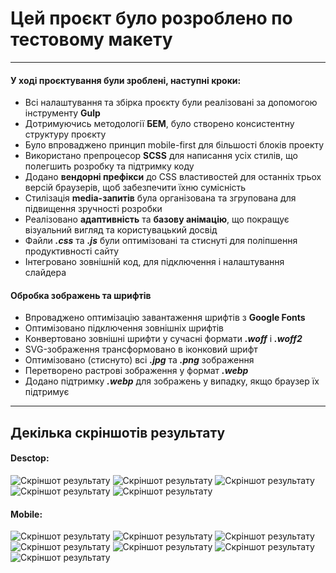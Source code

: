 # Цей проєкт було розроблено по тестовому макету
___

#### У ході проєктування були зроблені, наступні кроки:
- Всі налаштування та збірка проєкту були реалізовані за допомогою інструменту **Gulp**
- Дотримуючись методології **БЕМ**, було створено консистентну структуру проєкту
- Було впроваджено принцип mobile-first для більшості блоків проекту
- Використано препроцесор **SCSS** для написання усіх стилів, що полегшить розробку та підтримку коду
- Додано **вендорні префікси** до CSS властивостей для останніх трьох версій браузерів, щоб забезпечити їхню сумісність
- Стилізація **media-запитів** була організована та згрупована для підвищення зручності розробки
- Реалізовано **адаптивність** та **базову анімацію**, що покращує візуальний вигляд та користувацький досвід
- Файли ***.css*** та ***.js*** були оптимізовані та стиснуті для поліпшення продуктивності сайту
- Інтегровано зовнішній код, для підключення і налаштування слайдера

#### Обробка зображень та шрифтів
- Впроваджено оптимізацію завантаження шрифтів з **Google Fonts**
- Оптимізовано підключення зовнішніх шрифтів
- Конвертовано зовнішні шрифти у сучасні формати ***.woff*** і ***.woff2***
- SVG-зображення трансформовано в іконковий шрифт
- Оптимізовано (стиснуто)  всі ***.jpg*** та ***.png*** зображення
- Перетворено растрові зображення у формат ***.webp***
- Додано підтримку ***.webp*** для зображень у випадку, якщо браузер їх підтримує
___

## Декілька скріншотів результату

#### Desctop:
![Скріншот результату](./screenshots/screenshot_1.png)
![Скріншот результату](./screenshots/screenshot_2.png)
![Скріншот результату](./screenshots/screenshot_3.png)
![Скріншот результату](./screenshots/screenshot_4.png)
![Скріншот результату](./screenshots/screenshot_5.png)

#### Mobile:
![Скріншот результату](./screenshots/screenshot_6.png)
![Скріншот результату](./screenshots/screenshot_7.png)
![Скріншот результату](./screenshots/screenshot_8.png)
![Скріншот результату](./screenshots/screenshot_9.png)
![Скріншот результату](./screenshots/screenshot_10.png)
![Скріншот результату](./screenshots/screenshot_11.png)
![Скріншот результату](./screenshots/screenshot_12.png)
